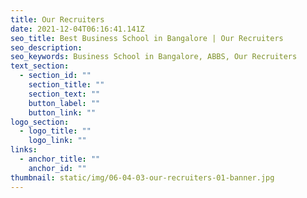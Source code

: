 ```yaml
---
title: Our Recruiters
date: 2021-12-04T06:16:41.141Z
seo_title: Best Business School in Bangalore | Our Recruiters
seo_description: 
seo_keywords: Business School in Bangalore, ABBS, Our Recruiters
text_section:
  - section_id: ""
    section_title: ""
    section_text: ""
    button_label: ""
    button_link: ""
logo_section:
  - logo_title: ""
    logo_link: ""
links:
  - anchor_title: ""
    anchor_id: ""
thumbnail: static/img/06-04-03-our-recruiters-01-banner.jpg
---
```

